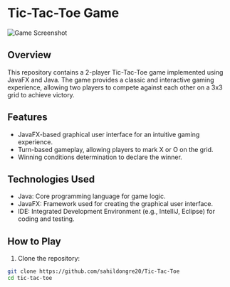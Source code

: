
# Tic-Tac-Toe Game

![Game Screenshot](tic_tac_toe_screenshot.png)

## Overview

This repository contains a 2-player Tic-Tac-Toe game implemented using JavaFX and Java. The game provides a classic and interactive gaming experience, allowing two players to compete against each other on a 3x3 grid to achieve victory.

## Features

- JavaFX-based graphical user interface for an intuitive gaming experience.
- Turn-based gameplay, allowing players to mark X or O on the grid.
- Winning conditions determination to declare the winner.

## Technologies Used

- Java: Core programming language for game logic.
- JavaFX: Framework used for creating the graphical user interface.
- IDE: Integrated Development Environment (e.g., IntelliJ, Eclipse) for coding and testing.

## How to Play

1. Clone the repository:

```bash
git clone https://github.com/sahildongre20/Tic-Tac-Toe
cd tic-tac-toe

